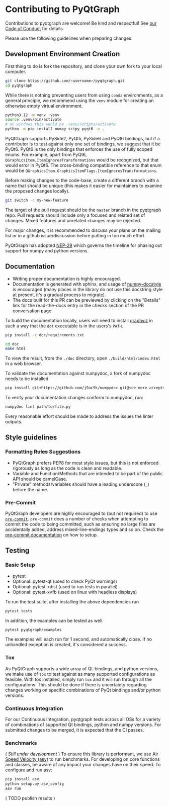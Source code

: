 # Contributing to PyQtGraph

Contributions to pyqtgraph are welcome! Be kind and respectful! See
[our Code of Conduct](CODE_OF_CONDUCT.md) for details.

Please use the following guidelines when preparing changes:

## Development Environment Creation

First thing to do is fork the repository, and clone your own fork to your local
computer.

```bash
git clone https://github.com/<username>/pyqtgraph.git
cd pyqtgraph
```

While there is nothing preventing users from using `conda` environments, as a general
principle, we recommend using the `venv` module for creating an otherwise empty virtual
environment.

```bash
python3.12 -m venv .venv
source .venv/bin/activate
# on windows this would be .venv/Scripts/activate
python -m pip install numpy scipy pyqt6 -e .
```

PyQtGraph supports PySide2, PyQt5, PySide6 and PyQt6 bindings, but if a contributor is
to test against only one set of bindings, we suggest that it be PyQt6.  PyQt6 is the
only bindings that enforces the use of fully scoped enums. For example, apart from PyQt6, `QGraphicsItem.ItemIgnoresTransformations` would be recognized, but that would error in PyQt6. The cross-binding compatible reference to that enum would be
`QGraphicsItem.GraphicsItemFlags.ItemIgnoresTransformations`.

Before making changes to the code-base, create a different branch with a name that
should be unique (this makes it easier for maintainers to examine the proposed changes
locally).

```bash
git switch -c my-new-feature
```

The target of the pull request should be the `master` branch in the pyqtgraph repo.
Pull requests should include only a focused and related set of changes. Mixed features and unrelated changes may be rejected.

For major changes, it is recommended to discuss your plans on the mailing list or in a
github issue/discussion before putting in too much effort.

PyQtGraph has adopted [NEP-29](https://numpy.org/neps/nep-0029-deprecation_policy.html)
which governs the timeline for phasing out support for numpy and python versions.

## Documentation

* Writing proper documentation is highly encouraged.
* Documentation is generated with sphinx, and usage of
  [numpy-docstyle](https://numpydoc.readthedocs.io/en/latest/format.html) is encouraged
  (many places in the library do not use this docstring style at present, it's a gradual
  process to migrate).
* The docs built for this PR can be previewed by clicking on the "Details" link for the
  read-the-docs entry in the checks section of the PR conversation page.

To build the documentation locally, users will need to install
[graphviz](https://graphviz.org/) in such a way that the `dot` executable is in the
users's `PATH`.

```bash
pip install -r doc/requirements.txt 
```

```bash
cd doc
make html
```

To view the result, from the `./doc` directory, open `./build/html/index.html` in a web
browser.

To validate the documentation against numpydoc, a fork of numpydoc needs to be installed

```bash
pip install git+https://github.com/j9ac9k/numpydoc.git@see-more-accepts-sphinx-crosslinks
```

To verify your documentation changes conform to numpydoc, run:

```bash
numpydoc lint path/to/file.py
```

Every reasonable effort should be made to address the issues the linter outputs.

## Style guidelines

### Formatting ~~Rules~~ Suggestions

* PyQtGraph prefers PEP8 for most style issues, but this is not enforced rigorously as
  long as the code is clean and readable.
* Variable and Function/Methods that are intended to be part of the public API should be
  camelCase.
* "Private" methods/variables should have a leading underscore (`_`) before the name.

### Pre-Commit

PyQtGraph developers are highly encouraged to (but not required) to use
[`pre-commit`](https://pre-commit.com/).  `pre-commit` does a number of checks when
attempting to commit the code to being committed, such as ensuring no large files are
accidentally added, address mixed-line-endings types and so on.  Check the
[pre-commit documentation](https://pre-commit.com) on how to setup.

## Testing

### Basic Setup

* pytest
* Optional: pytest-qt    (used to check PyQt warnings)
* Optional: pytest-xdist (used to run tests in parallel)
* Optional: pytest-xvfb  (used on linux with headless displays)

To run the test suite, after installing the above dependencies run

```bash
pytest tests
```

In addition, the examples can be tested as well.  

```bash
pytest pyqtgraph/examples
```

The examples will each run for 1 second, and automatically close. If no unhandled
exception is created, it's considered a success.

### Tox

As PyQtGraph supports a wide array of Qt-bindings, and python versions, we make use of
`tox` to test against as many supported configurations as feasible.  With tox installed,
simply run `tox` and it will run through all the configurations.  This should be done if
there is uncertainty regarding changes working on specific combinations of PyQt bindings
and/or python versions.

### Continuous Integration

For our Continuous Integration, pyqtgraph tests across all OSs for a variety of
combinations of supported Qt bindings, python and numpy versions. For submitted changes
to be merged, it is expected that the CI passes.

### Benchmarks

( *Still under development* ) To ensure this library is performant, we use
[Air Speed Velocity (asv)](https://asv.readthedocs.io/en/stable/) to run benchmarks. For
developing on core functions and classes, be aware of any impact your changes have on
their speed. To configure and run asv:

```bash
pip install asv
python setup.py asv_config
asv run
```

( TODO publish results )
